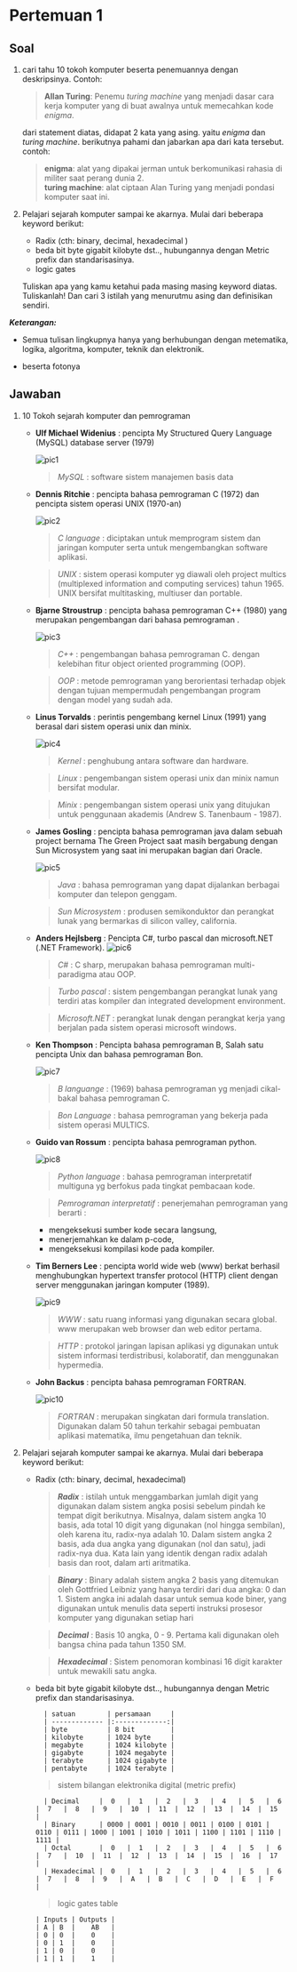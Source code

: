 # Pertemuan 1

## Soal 

1. cari tahu 10 tokoh komputer beserta penemuannya dengan deskripsinya. Contoh:
	>**Allan Turing**: Penemu _turing machine_ yang menjadi dasar cara kerja komputer yang di buat awalnya untuk memecahkan kode _enigma_.
	
	dari statement diatas, didapat 2 kata yang asing. yaitu _enigma_ dan _turing machine_.
	berikutnya pahami dan jabarkan apa dari kata tersebut. contoh:

	> 	**enigma**: alat yang dipakai jerman untuk berkomunikasi rahasia di militer saat perang dunia 2. 	
	> **turing machine**: alat ciptaan Alan Turing yang menjadi pondasi komputer saat ini.
2. Pelajari sejarah komputer sampai ke akarnya. Mulai dari beberapa keyword berikut:
	- Radix (cth: binary, decimal, hexadecimal )
	- beda bit byte gigabit kilobyte dst.., hubungannya dengan Metric prefix dan standarisasinya.
	- logic gates
	
	Tuliskan apa yang kamu ketahui  pada masing masing keyword diatas. Tuliskanlah! 
	Dan cari 3 istilah yang menurutmu asing dan definisikan sendiri.
	
_**Keterangan:**_
- Semua tulisan lingkupnya hanya yang berhubungan dengan metematika, logika, algoritma, komputer, teknik dan elektronik. 

- beserta fotonya 

## Jawaban

1. 10 Tokoh sejarah komputer dan pemrograman
    
    - **Ulf Michael Widenius** : pencipta My Structured Query Language  (MySQL) database server (1979)

        ![pic1](ulf_widenius.jpeg)
      
        > _MySQL_ : software sistem manajemen basis data
    
    - **Dennis Ritchie** : pencipta bahasa pemrograman C (1972) dan pencipta sistem operasi UNIX (1970-an)

        ![pic2](dennis_ritchie.jpeg)  

        > _C language_ : diciptakan untuk memprogram sistem dan jaringan komputer serta untuk mengembangkan software aplikasi.

        > _UNIX_ : sistem operasi komputer yg diawali oleh project multics (multiplexed information and computing services) tahun 1965. UNIX bersifat multitasking, multiuser dan portable.
    
    - **Bjarne Stroustrup** : pencipta bahasa pemrograman C++ (1980) yang merupakan pengembangan dari bahasa pemrograman .

        ![pic3](bjarne.jpeg)

        > _C++_ : pengembangan bahasa pemrograman C. dengan kelebihan fitur object oriented programming (OOP).

        > _OOP_ : metode pemrograman yang berorientasi terhadap objek dengan tujuan mempermudah pengembangan program dengan model yang sudah ada.
    
    - **Linus Torvalds** : perintis pengembang kernel Linux (1991) yang berasal dari sistem operasi unix dan minix.

        ![pic4](linus.jpeg)

        > _Kernel_ : penghubung antara software dan hardware.

        > _Linux_ : pengembangan sistem operasi unix dan minix namun bersifat modular.

        > _Minix_ : pengembangan sistem operasi unix yang ditujukan untuk penggunaan akademis (Andrew S. Tanenbaum - 1987).

    - **James Gosling** : pencipta bahasa pemrograman java dalam sebuah project bernama The Green Project saat masih bergabung dengan Sun Microsystem yang saat ini merupakan bagian dari Oracle.

        ![pic5](james.jpeg)

        > _Java_ : bahasa pemrograman yang dapat dijalankan berbagai komputer dan telepon genggam.

        > _Sun Microsystem_ : produsen semikonduktor dan perangkat lunak yang bermarkas di silicon valley, california.

    - **Anders Hejlsberg** : Pencipta C#, turbo pascal dan microsoft.NET (.NET Framework).
        ![pic6](anders.jpeg)

        > _C#_ : C sharp, merupakan bahasa pemrograman multi-paradigma atau OOP.

        > _Turbo pascal_ : sistem pengembangan perangkat lunak yang terdiri atas kompiler dan integrated development environment.

        > _Microsoft.NET_ : perangkat lunak dengan perangkat kerja yang berjalan pada sistem operasi microsoft windows.

    - **Ken Thompson** : Pencipta bahasa pemrograman B, Salah satu pencipta Unix dan bahasa pemrograman Bon.

        ![pic7](kentom.jpeg)
    
        > _B languange_ : (1969) bahasa pemrograman yg menjadi cikal-bakal bahasa pemrograman C.
        
        > _Bon Language_ : bahasa pemrograman yang bekerja pada sistem operasi MULTICS.
    
    - **Guido van Rossum** : pencipta bahasa pemrograman python.

        ![pic8](guido.jpeg)

        > _Python language_ : bahasa pemrograman interpretatif multiguna yg berfokus pada tingkat pembacaan kode.
       
        > _Pemrograman interpretatif_ : penerjemahan pemrograman yang berarti :  
         - mengeksekusi sumber kode secara langsung,
         - menerjemahkan ke dalam p-code,
         - mengeksekusi kompilasi kode pada kompiler. 
    
    - **Tim Berners Lee** : pencipta world wide web (www) berkat berhasil menghubungkan hypertext transfer protocol (HTTP) client dengan server menggunakan jaringan komputer (1989).
        
		![pic9](tim.jpeg)
        
		> _WWW_ : satu ruang informasi yang digunakan secara global. www merupakan web browser dan web editor pertama.
       
        > _HTTP_ : protokol jaringan lapisan aplikasi yg digunakan untuk sistem informasi terdistribusi, kolaboratif, dan menggunakan hypermedia.

    - **John Backus** : pencipta bahasa pemrograman FORTRAN.

        ![pic10](fortran.jpeg)

        > _FORTRAN_ : merupakan singkatan dari formula translation. Digunakan dalam 50 tahun terkahir sebagai pembuatan aplikasi matematika, ilmu pengetahuan dan teknik.

2. Pelajari sejarah komputer sampai ke akarnya. Mulai dari beberapa keyword berikut:

	- Radix (cth: binary, decimal, hexadecimal)
        > **_Radix_** : istilah untuk menggambarkan jumlah digit yang digunakan dalam sistem angka posisi sebelum pindah ke tempat digit berikutnya. Misalnya, dalam sistem angka 10 basis, ada total 10 digit yang digunakan (nol hingga sembilan), oleh karena itu, radix-nya adalah 10. Dalam sistem angka 2 basis, ada dua angka yang digunakan (nol dan satu), jadi radix-nya dua. Kata lain yang identik dengan radix adalah basis dan root, dalam arti aritmatika.
        
        > **_Binary_** : Binary adalah sistem angka 2 basis yang ditemukan oleh Gottfried Leibniz yang hanya terdiri dari dua angka: 0 dan 1. Sistem angka ini adalah dasar untuk semua kode biner, yang digunakan untuk menulis data seperti instruksi prosesor komputer yang digunakan setiap hari
        
        > **_Decimal_** : Basis 10 angka, 0 - 9. Pertama kali digunakan oleh bangsa china pada tahun 1350 SM.
        
        > **_Hexadecimal_** : Sistem penomoran kombinasi 16 digit karakter untuk mewakili satu angka.
	
    
    - beda bit byte gigabit kilobyte dst.., hubungannya dengan Metric prefix dan standarisasinya.

        >
            | satuan        | persamaan     |
            | ------------- |:-------------:|
            | byte          | 8 bit         |
            | kilobyte      | 1024 byte     |
            | megabyte      | 1024 kilobyte |
            | gigabyte      | 1024 megabyte |
            | terabyte      | 1024 gigabyte |
            | pentabyte     | 1024 terabyte |

        > sistem bilangan elektronika digital (metric prefix)

            | Decimal     |  0   |  1   |  2   |  3   |  4   |  5   |  6   |  7   |  8   |  9   |  10  |  11  |  12  |  13  |  14  |  15  |
            | Binary      | 0000 | 0001 | 0010 | 0011 | 0100 | 0101 | 0110 | 0111 | 1000 | 1001 | 1010 | 1011 | 1100 | 1101 | 1110 | 1111 |
            | Octal       |  0   |  1   |  2   |  3   |  4   |  5   |  6   |  7   |  10  |  11  |  12  |  13  |  14  |  15  |  16  |  17  |
            | Hexadecimal |  0   |  1   |  2   |  3   |  4   |  5   |  6   |  7   |  8   |  9   |  A   |  B   |  C   |  D   |  E   |  F   |

	    > logic gates table
             
          | Inputs | Outputs |
          | A | B  |    AB   |
          | 0 | 0  |    0    |
          | 0 | 1  |    0    |
          | 1 | 0  |    0    |
          | 1 | 1  |    1    |
